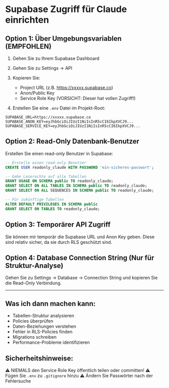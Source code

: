 # Supabase Zugriff für Claude einrichten

## Option 1: Über Umgebungsvariablen (EMPFOHLEN)

1. Gehen Sie zu Ihrem Supabase Dashboard
2. Gehen Sie zu Settings → API
3. Kopieren Sie:
   - Project URL (z.B. https://xxxxx.supabase.co)
   - Anon/Public Key
   - Service Role Key (VORSICHT: Dieser hat vollen Zugriff!)

4. Erstellen Sie eine `.env` Datei im Projekt-Root:

```env
SUPABASE_URL=https://xxxxx.supabase.co
SUPABASE_ANON_KEY=eyJhbGciOiJIUzI1NiIsInR5cCI6IkpXVCJ9...
SUPABASE_SERVICE_KEY=eyJhbGciOiJIUzI1NiIsInR5cCI6IkpXVCJ9...
```

## Option 2: Read-Only Datenbank-Benutzer

Erstellen Sie einen read-only Benutzer in Supabase:

```sql
-- Erstelle einen read-only Benutzer
CREATE USER readonly_claude WITH PASSWORD 'ein-sicheres-passwort';

-- Gebe Leserechte auf alle Tabellen
GRANT USAGE ON SCHEMA public TO readonly_claude;
GRANT SELECT ON ALL TABLES IN SCHEMA public TO readonly_claude;
GRANT SELECT ON ALL SEQUENCES IN SCHEMA public TO readonly_claude;

-- Für zukünftige Tabellen
ALTER DEFAULT PRIVILEGES IN SCHEMA public 
GRANT SELECT ON TABLES TO readonly_claude;
```

## Option 3: Temporärer API Zugriff

Sie können mir temporär die Supabase URL und Anon Key geben. Diese sind relativ sicher, da sie durch RLS geschützt sind.

## Option 4: Database Connection String (Nur für Struktur-Analyse)

Gehen Sie zu Settings → Database → Connection String und kopieren Sie die Read-Only Verbindung.

---

## Was ich dann machen kann:

- Tabellen-Struktur analysieren
- Policies überprüfen
- Daten-Beziehungen verstehen
- Fehler in RLS-Policies finden
- Migrations schreiben
- Performance-Probleme identifizieren

## Sicherheitshinweise:

⚠️ NIEMALS den Service Role Key öffentlich teilen oder committen!
⚠️ Fügen Sie `.env` zu `.gitignore` hinzu
⚠️ Ändern Sie Passwörter nach der Fehlersuche